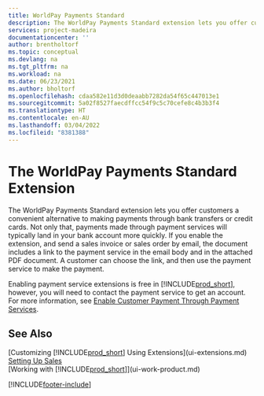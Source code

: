 ```yaml
---
title: WorldPay Payments Standard
description: The WorldPay Payments Standard extension lets you offer customers a convenient alternative to making payments through bank transfers or credit cards.
services: project-madeira
documentationcenter: ''
author: brentholtorf
ms.topic: conceptual
ms.devlang: na
ms.tgt_pltfrm: na
ms.workload: na
ms.date: 06/23/2021
ms.author: bholtorf
ms.openlocfilehash: cdaa582e11d3d0deaabb7282da54f65c447013e1
ms.sourcegitcommit: 5a02f8527faecdffcc54f9c5c70cefe8c4b3b3f4
ms.translationtype: HT
ms.contentlocale: en-AU
ms.lasthandoff: 03/04/2022
ms.locfileid: "8381388"
---
```

# <a name="the-worldpay-payments-standard-extension"></a>The WorldPay Payments Standard Extension
The WorldPay Payments Standard extension lets you offer customers a convenient alternative to making payments through bank transfers or credit cards. Not only that, payments made through payment services will typically land in your bank account more quickly.
If you enable the extension, and send a sales invoice or sales order by email, the document includes a link to the payment service in the email body and in the attached PDF document. A customer can choose the link, and then use the payment service to make the payment.

Enabling payment service extensions is free in [!INCLUDE[prod_short](includes/prod_short.md)], however, you will need to contact the payment service to get an account. For more information, see [Enable Customer Payment Through Payment Services](sales-how-enable-payment-service-extensions.md).

## <a name="see-also"></a>See Also
[Customizing [!INCLUDE[prod_short](includes/prod_short.md)] Using Extensions](ui-extensions.md)  
[Setting Up Sales](sales-setup-sales.md)  
[Working with [!INCLUDE[prod_short](includes/prod_short.md)]](ui-work-product.md)


[!INCLUDE[footer-include](includes/footer-banner.md)]